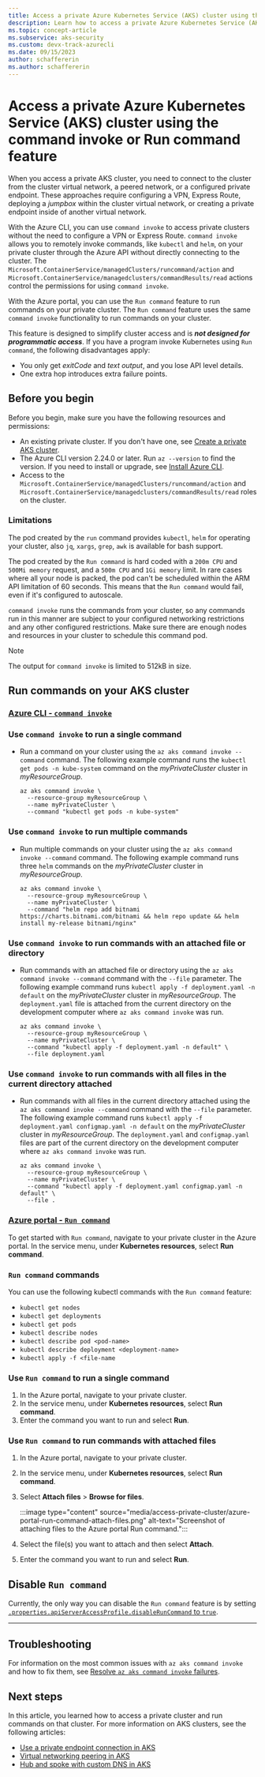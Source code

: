```yaml
---
title: Access a private Azure Kubernetes Service (AKS) cluster using the command invoke or Run command feature
description: Learn how to access a private Azure Kubernetes Service (AKS) cluster using the Azure CLI command invoke feature or the Azure portal Run command feature.
ms.topic: concept-article
ms.subservice: aks-security
ms.custom: devx-track-azurecli
ms.date: 09/15/2023
author: schaffererin
ms.author: schaffererin
---
```


# Access a private Azure Kubernetes Service (AKS) cluster using the command invoke or Run command feature

When you access a private AKS cluster, you need to connect to the cluster from the cluster virtual network, a peered network, or a configured private endpoint. These approaches require configuring a VPN, Express Route, deploying a *jumpbox* within the cluster virtual network, or creating a private endpoint inside of another virtual network.

With the Azure CLI, you can use `command invoke` to access private clusters without the need to configure a VPN or Express Route. `command invoke` allows you to remotely invoke commands, like `kubectl` and `helm`, on your private cluster through the Azure API without directly connecting to the cluster. The `Microsoft.ContainerService/managedClusters/runcommand/action` and `Microsoft.ContainerService/managedclusters/commandResults/read` actions control the permissions for using `command invoke`.

With the Azure portal, you can use the `Run command` feature to run commands on your private cluster. The `Run command` feature uses the same `command invoke` functionality to run commands on your cluster.

This feature is designed to simplify cluster access and is ***not designed for programmatic access***. If you have a program invoke Kubernetes using `Run command`, the following disadvantages apply:

* You only get *exitCode* and *text output*, and you lose API level details.
* One extra hop introduces extra failure points.

## Before you begin

Before you begin, make sure you have the following resources and permissions:

* An existing private cluster. If you don't have one, see [Create a private AKS cluster](./private-clusters.md).
* The Azure CLI version 2.24.0 or later. Run `az --version` to find the version. If you need to install or upgrade, see [Install Azure CLI](/cli/azure/install-azure-cli).
* Access to the `Microsoft.ContainerService/managedClusters/runcommand/action` and `Microsoft.ContainerService/managedclusters/commandResults/read` roles on the cluster.

### Limitations

The pod created by the `run` command provides `kubectl`, `helm` for operating your cluster, also `jq`, `xargs`, `grep`, `awk` is available for bash support. 

The pod created by the `Run command` is hard coded with a `200m CPU` and `500Mi memory` request, and a `500m CPU` and `1Gi memory` limit. In rare cases where all your node is packed, the pod can't be scheduled within the ARM API limitation of 60 seconds. This means that the `Run command` would fail, even if it's configured to autoscale.

`command invoke` runs the commands from your cluster, so any commands run in this manner are subject to your configured networking restrictions and any other configured restrictions. Make sure there are enough nodes and resources in your cluster to schedule this command pod.

> [!NOTE]
> The output for `command invoke` is limited to 512kB in size. 

## Run commands on your AKS cluster

### [Azure CLI - `command invoke`](#tab/azure-cli)

### Use `command invoke` to run a single command

* Run a command on your cluster using the `az aks command invoke --command` command. The following example command runs the `kubectl get pods -n kube-system` command on the *myPrivateCluster* cluster in *myResourceGroup*.

    ```azurecli-interactive
    az aks command invoke \
      --resource-group myResourceGroup \
      --name myPrivateCluster \
      --command "kubectl get pods -n kube-system"
    ```

### Use `command invoke` to run multiple commands

* Run multiple commands on your cluster using the `az aks command invoke --command` command. The following example command runs three `helm` commands on the *myPrivateCluster* cluster in *myResourceGroup*.

    ```azurecli-interactive
    az aks command invoke \
      --resource-group myResourceGroup \
      --name myPrivateCluster \
      --command "helm repo add bitnami https://charts.bitnami.com/bitnami && helm repo update && helm install my-release bitnami/nginx"
    ```

### Use `command invoke` to run commands with an attached file or directory

* Run commands with an attached file or directory using the `az aks command invoke --command` command with the `--file` parameter. The following example command runs `kubectl apply -f deployment.yaml -n default` on the *myPrivateCluster* cluster in *myResourceGroup*. The `deployment.yaml` file is attached from the current directory on the development computer where `az aks command invoke` was run.

    ```azurecli-interactive
    az aks command invoke \
      --resource-group myResourceGroup \
      --name myPrivateCluster \
      --command "kubectl apply -f deployment.yaml -n default" \
      --file deployment.yaml
    ```

### Use `command invoke` to run commands with all files in the current directory attached

* Run commands with all files in the current directory attached using the `az aks command invoke --command` command with the `--file` parameter. The following example command runs  `kubectl apply -f deployment.yaml configmap.yaml -n default` on the *myPrivateCluster* cluster in *myResourceGroup*. The `deployment.yaml` and `configmap.yaml` files are part of the current directory on the development computer where `az aks command invoke` was run.

    ```azurecli-interactive
    az aks command invoke \
      --resource-group myResourceGroup \
      --name myPrivateCluster \
      --command "kubectl apply -f deployment.yaml configmap.yaml -n default" \
      --file .
    ```

### [Azure portal - `Run command`](#tab/azure-portal)

To get started with `Run command`, navigate to your private cluster in the Azure portal. In the service menu, under **Kubernetes resources**, select **Run command**.

### `Run command` commands

You can use the following kubectl commands with the `Run command` feature:

* `kubectl get nodes`
* `kubectl get deployments`
* `kubectl get pods`
* `kubectl describe nodes`
* `kubectl describe pod <pod-name>`
* `kubectl describe deployment <deployment-name>`
* `kubectl apply -f <file-name`

### Use `Run command` to run a single command

1. In the Azure portal, navigate to your private cluster.
2. In the service menu, under **Kubernetes resources**, select **Run command**.
3. Enter the command you want to run and select **Run**.

### Use `Run command` to run commands with attached files

1. In the Azure portal, navigate to your private cluster.
2. In the service menu, under **Kubernetes resources**, select **Run command**.
3. Select **Attach files** > **Browse for files**.

    :::image type="content" source="media/access-private-cluster/azure-portal-run-command-attach-files.png" alt-text="Screenshot of attaching files to the Azure portal Run command.":::

4. Select the file(s) you want to attach and then select **Attach**.
5. Enter the command you want to run and select **Run**.

## Disable `Run command`

Currently, the only way you can disable the `Run command` feature is by setting [`.properties.apiServerAccessProfile.disableRunCommand` to `true`](https://learn.microsoft.com/rest/api/aks/managed-clusters/create-or-update).

---

## Troubleshooting

For information on the most common issues with `az aks command invoke` and how to fix them, see [Resolve `az aks command invoke` failures][command-invoke-troubleshoot].

## Next steps

In this article, you learned how to access a private cluster and run commands on that cluster. For more information on AKS clusters, see the following articles:

* [Use a private endpoint connection in AKS](./private-clusters.md#use-a-private-endpoint-connection)
* [Virtual networking peering in AKS](./private-clusters.md#virtual-network-peering)
* [Hub and spoke with custom DNS in AKS](./private-clusters.md#hub-and-spoke-with-custom-dns)

<!-- links - internal -->
[command-invoke-troubleshoot]: /troubleshoot/azure/azure-kubernetes/resolve-az-aks-command-invoke-failures
